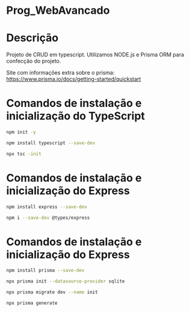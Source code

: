 # Prog_WebAvancado

# Descrição
Projeto de CRUD em typescript. Utilizamos NODE.js e Prisma ORM para confecção do 
projeto.


Site com informações extra sobre o prisma: https://www.prisma.io/docs/getting-started/quickstart


# Comandos de instalação e inicialização do TypeScript
```bash
npm init -y
```
```bash
npm install typescript --save-dev
```
```bash
npx tsc -init
```

# Comandos de instalação e inicialização do Express
```bash
npm install express --save-dev
```
```bash
npm i --save-dev @types/express
```
# Comandos de instalação e inicialização do Express
```bash
npm install prisma --save-dev
```
```bash
npx prisma init --datasource-provider sqlite
```
```bash
npx prisma migrate dev --name init
```
```bash
npx prisma generate
```
